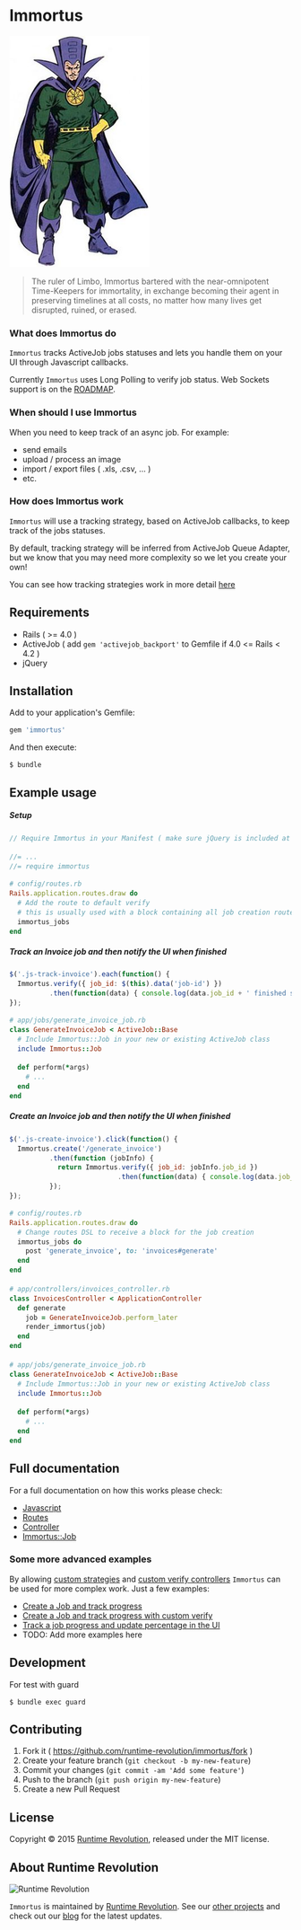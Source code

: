 Immortus
===

![Immortus](./docs/Immortus.jpg)

> The ruler of Limbo, Immortus bartered with the near-omnipotent Time-Keepers for immortality, in exchange becoming their agent in preserving timelines at all costs, no matter how many lives get disrupted, ruined, or erased.

### What does Immortus do

`Immortus` tracks ActiveJob jobs statuses and lets you handle them on your UI through Javascript callbacks.

Currently `Immortus` uses Long Polling to verify job status. Web Sockets support is on the [ROADMAP](./docs/ROADMAP.md).

### When should I use Immortus

When you need to keep track of an async job.
For example:

- send emails
- upload / process an image
- import / export files ( .xls, .csv, ... )
- etc.

### How does Immortus work

`Immortus` will use a tracking strategy, based on ActiveJob callbacks, to keep track of the jobs statuses.

By default, tracking strategy will be inferred from ActiveJob Queue Adapter, but we know that you may need more complexity so we let you create your own!

You can see how tracking strategies work in more detail [here](./docs/full.md#tracking-strategy)

Requirements
---

- Rails ( >= 4.0 )
- ActiveJob ( add `gem 'activejob_backport'` to Gemfile if 4.0 <= Rails < 4.2 )
- jQuery

Installation
---

Add to your application's Gemfile:

```ruby
gem 'immortus'
```

And then execute:

```
$ bundle
```

Example usage
---

##### Setup

```javascript
// Require Immortus in your Manifest ( make sure jQuery is included at this point ):

//= ...
//= require immortus
```

```ruby
# config/routes.rb
Rails.application.routes.draw do
  # Add the route to default verify
  # this is usually used with a block containing all job creation routes
  immortus_jobs
end
```

##### Track an Invoice job and then notify the UI when finished

```javascript
$('.js-track-invoice').each(function() {
  Immortus.verify({ job_id: $(this).data('job-id') })
          .then(function(data) { console.log(data.job_id + ' finished successfully.'); });
});
```

```ruby
# app/jobs/generate_invoice_job.rb
class GenerateInvoiceJob < ActiveJob::Base
  # Include Immortus::Job in your new or existing ActiveJob class
  include Immortus::Job

  def perform(*args)
    # ...
  end
end
```

##### Create an Invoice job and then notify the UI when finished

```javascript
$('.js-create-invoice').click(function() {
  Immortus.create('/generate_invoice')
          .then(function (jobInfo) {
            return Immortus.verify({ job_id: jobInfo.job_id })
                           .then(function(data) { console.log(data.job_id + ' finished successfully.'); });
          });
});
```

```ruby
# config/routes.rb
Rails.application.routes.draw do
  # Change routes DSL to receive a block for the job creation
  immortus_jobs do
    post 'generate_invoice', to: 'invoices#generate'
  end
end

# app/controllers/invoices_controller.rb
class InvoicesController < ApplicationController
  def generate
    job = GenerateInvoiceJob.perform_later
    render_immortus(job)
  end
end

# app/jobs/generate_invoice_job.rb
class GenerateInvoiceJob < ActiveJob::Base
  # Include Immortus::Job in your new or existing ActiveJob class
  include Immortus::Job

  def perform(*args)
    # ...
  end
end
```

Full documentation
---

For a full documentation on how this works please check:

* [Javascript](./docs/full.md#javascript)
* [Routes](./docs/full.md#routes)
* [Controller](./docs/full.md#controller)
* [Immortus::Job](./docs/full.md#immortus-job)

### Some more advanced examples

By allowing [custom strategies](./docs/full.md#define-a-custom-tracking-strategy) and [custom verify controllers](./docs/full.md#how-to-create-a-custom-verify) `Immortus` can be used for more complex work. Just a few examples:

* [Create a Job and track progress](./docs/examples/intermediate.md)
* [Create a Job and track progress with custom verify](./docs/examples/explicit.md)
* [Track a job progress and update percentage in the UI](./docs/examples/job_progress.md)
* TODO: Add more examples here

Development
---

For test with guard

    $ bundle exec guard

Contributing
---

1. Fork it ( https://github.com/runtime-revolution/immortus/fork )
2. Create your feature branch (`git checkout -b my-new-feature`)
3. Commit your changes (`git commit -am 'Add some feature'`)
4. Push to the branch (`git push origin my-new-feature`)
5. Create a new Pull Request

License
---

Copyright © 2015 [Runtime Revolution](http://www.runtime-revolution.com), released under the MIT license.

About Runtime Revolution
---

![Runtime Revolution](http://webpublishing.s3.amazonaws.com/runtime_small_logo.png)

`Immortus` is maintained by [Runtime Revolution](http://www.runtime-revolution.com).
See our [other projects](https://github.com/runtimerevolution/) and check out our [blog](http://www.runtime-revolution.com/runtime/blog) for the latest updates.

